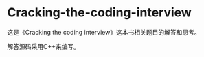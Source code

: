 Cracking-the-coding-interview
=============================

这是《Cracking the coding interview》这本书相关题目的解答和思考。

解答源码采用C++来编写。
